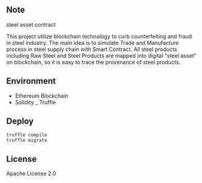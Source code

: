 ## Note

steel asset contract

This project utilize blockchain technology to curb counterfeiting and fraud in steel industry.  The main idea is to simulate Trade and Manufacture process in steel supply chain with Smart Contract. All steel products including Raw Steel and Steel Products are mapped into digital "steel asset" on blockchain, so it is easy to trace the provenance of steel products. 

## Environment

- Ethereum Blockchain
- Solidity
_ Truffle

## Deploy

```
truffle compile
truffle migrate
```
## License
Apache License 2.0
